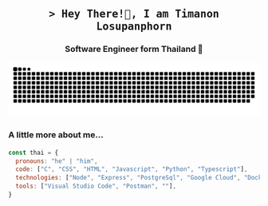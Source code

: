 <h2 align="center">
        <samp>&gt; Hey There!👋,   I am
                <b>Timanon Losupanphorn</b>
        </samp>
        <h3 align="center">Software Engineer form Thailand 🐘</h3>
</h2>
<div align="center">
        <picture>
                <source
                media="(prefers-color-scheme: dark)"
                srcset="https://raw.githubusercontent.com/platane/snk/output/github-contribution-grid-snake-dark.svg"
                />
                <source
                media="(prefers-color-scheme: light)"
                srcset="https://raw.githubusercontent.com/platane/snk/output/github-contribution-grid-snake.svg"
                />
                <img
                alt="github contribution grid snake animation"
                src="https://raw.githubusercontent.com/platane/snk/output/github-contribution-grid-snake.svg"
                />
        </picture>  
</div>

<h3 align="left"> A little more about me...  </h3>

```javascript
const thai = {
  pronouns: "he" | "him",
  code: ["C", "CSS", "HTML", "Javascript", "Python", "Typescript"],
  technologies: ["Node", "Express", "PostgreSql", "Google Cloud", "Docker🐳", "Firebase", "Socket.IO", "Server-Sent Events", "TailwindCSS"],
  tools: ["Visual Studio Code", "Postman", ""],
}
```

<!--
**timanon/timanon** is a ✨ _special_ ✨ repository because its `README.md` (this file) appears on your GitHub profile.

Here are some ideas to get you started:

- 🔭 I’m currently working on ...
- 🌱 I’m currently learning ...
- 👯 I’m looking to collaborate on ...
- 🤔 I’m looking for help with ...
- 💬 Ask me about ...
- 📫 How to reach me: ...
- 😄 Pronouns: ...
- ⚡ Fun fact: ...
-->
